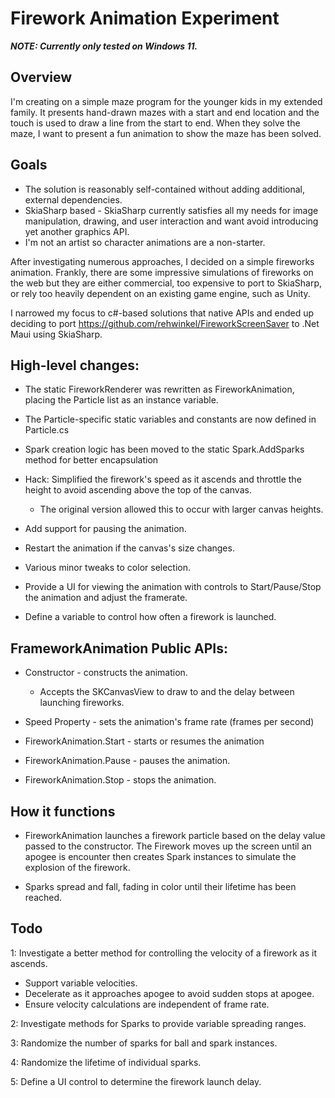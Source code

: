 # Firework Animation Experiment

***NOTE: Currently only tested on Windows 11.***

## Overview 
I'm creating on a simple maze program for the younger kids in my extended family.
It presents hand-drawn mazes with a start and end location and the touch is used
to draw a line from the start to end. When they solve the maze, I want to present a fun animation
to show the maze has been solved.

## Goals
* The solution is reasonably self-contained without adding additional, external dependencies.
* SkiaSharp based - SkiaSharp currently satisfies all my needs for image manipulation, drawing, 
and user interaction and want avoid introducing yet another graphics API.
* I'm not an artist so character animations are a non-starter.

After investigating numerous approaches, I decided on a simple fireworks animation. 
Frankly, there are some impressive simulations of fireworks on the web but they 
are either commercial, too expensive to port to SkiaSharp, or rely too heavily 
dependent on an existing game engine, such as Unity.

I narrowed my focus to c#-based solutions that native APIs and ended up deciding to port 
https://github.com/rehwinkel/FireworkScreenSaver to .Net Maui using SkiaSharp.

## High-level changes:

* The static FireworkRenderer was rewritten as FireworkAnimation, placing
the Particle list as an instance variable.

* The Particle-specific static variables and constants are now defined in Particle.cs

* Spark creation logic has been moved to the static Spark.AddSparks method for better encapsulation

* Hack: Simplified the firework's speed as it ascends and throttle the height to 
  avoid ascending above the top of the canvas. 
  * The original version allowed this to occur with larger canvas heights.

* Add support for pausing the animation.

* Restart the animation if the canvas's size changes.

* Various minor tweaks to color selection.

* Provide a UI for viewing the animation with controls to Start/Pause/Stop the 
animation and adjust the framerate.

* Define a variable to control how often a firework is launched.

## FrameworkAnimation Public APIs:

* Constructor - constructs the animation.
  * Accepts the SKCanvasView to draw to and the delay between launching fireworks.

* Speed Property - sets the animation's frame rate (frames per second)

* FireworkAnimation.Start - starts or resumes the animation

* FireworkAnimation.Pause - pauses the animation.

* FireworkAnimation.Stop - stops the animation.

## How it functions

* FireworkAnimation launches a firework particle based on the delay value passed 
to the constructor. The Firework moves up the screen until an apogee is 
encounter then creates Spark instances to simulate the explosion of the firework.

* Sparks spread and fall, fading in color until their lifetime has been reached.

## Todo

1: Investigate a better method for controlling the velocity of a firework as it ascends.
* Support variable velocities. 
* Decelerate as it approaches apogee to avoid sudden stops at apogee.
* Ensure velocity calculations are independent of frame rate.

2: Investigate methods for Sparks to provide variable spreading ranges. 

3: Randomize the number of sparks for ball and spark instances.

4: Randomize the lifetime of individual sparks.

5: Define a UI control to determine the firework launch delay.
